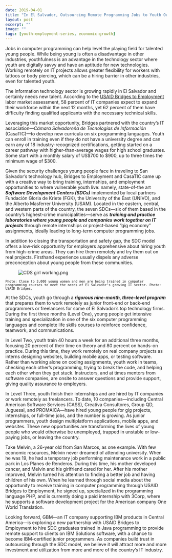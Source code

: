 ```yaml
---
date: 2019-04-01
title: "In El Salvador, Outsourcing Remote Programming Jobs to Youth Outside the Capital"
layout: post
excerpt: ""
image: ""
tags: [youth-employment-series, economic-growth]
---
```

<p>Jobs in computer programming can help level the playing field for talented young people. While being young is often a disadvantage in other industries, youthfulness is an advantage in the technology sector where youth are digitally savvy and have an aptitude for new technologies. Working remotely on IT projects allows greater flexibility for workers with tattoos or body piercing, which can be a hiring barrier in other industries, even for talented youth.</p><p>The information technology sector is growing rapidly in El Salvador and certainly needs new talent. According to the <a href="https://www.dai.com/our-work/projects/usaid-el-salvador-puentes-para-el-empleo-bridges-employment-project">USAID Bridges to Employment</a> labor market assessment, 58 percent of IT companies expect to expand their workforce within the next 12 months, yet 62 percent of them have difficulty finding qualified applicants with the necessary technical skills.</p><p>Leveraging this market opportunity, Bridges partnered with the country’s IT association—<em>Cámara Salvadoreña de Tecnologías de Información</em> (CasaTIC)—to develop new curricula on six programming languages. Youth can enroll in training even if they do not have a university degree and can earn any of 18 industry-recognized certifications, getting started on a career pathway with higher-than-average wages for high school graduates. Some start with a monthly salary of US$700 to $900, up to three times the minimum wage of $300.</p><p>Given the security challenges young people face in traveling to San Salvador’s technology hub, Bridges to Employment and CasaTIC came up with a creative way to bring training, internships, and employment opportunities to where vulnerable youth live: namely, state-of-the art <strong><em>Software Development Centers (SDCs)</em></strong> implemented by local partners Fundación Gloria de Kriete (FGK), the University of the East (UNIVO), and the Alberto Masferrer University (USAM). Located in the eastern, central, and western parts of the country, the seven SDCs—six of them based in the country’s highest-crime municipalities—serve as <strong><em>training and practice laboratories where young people and companies work together on IT projects</em></strong> through remote internships or project-based “gig economy” assignments, ideally leading to long-term computer programming jobs.</p><p>In addition to closing the transportation and safety gap, the SDC model offers a low-risk opportunity for employers apprehensive about hiring youth from high-crime areas. They can hire them remotely and try them out on real projects. Firsthand experience usually dispels any adverse preconception about young people from these communities.</p><figure class="kg-card kg-image-card"><img src="https://pubs.ghost.io/uploads/CDS%20girl%20working.png" class="kg-image" alt="CDS girl working.png" loading="lazy"></figure><p><code><code>Photo: Close to 3,000 young women and men are being trained in computer programming courses to meet the needs of El Salvador’s growing IT sector. Photo: USAID Bridges.</code></code></p><p>At the SDCs, youth go through a <strong><em>rigorous nine-month, three-level program</em></strong> that prepares them to work remotely as junior front-end or back-end programmers or freelancers for some of El Salvador’s top technology firms. During the first three months (Level One), young people get intensive training and specialization in one of the six computer programming languages and complete life skills courses to reinforce confidence, teamwork, and communications.</p><p>In Level Two, youth train 40 hours a week for an additional three months, focusing 20 percent of their time on theory and 80 percent on hands-on practice. During this time, they work remotely on real company projects as interns designing websites, building mobile apps, or testing software. Rather than working alone on coding assignments, youth work in teams, checking each other’s programming, trying to break the code, and helping each other when they get stuck. Instructors, and at times mentors from software companies, are onsite to answer questions and provide support, giving quality assurance to employers.</p><p>In Level Three, youth finish their internships and are hired by IT companies or work remotely as freelancers. To date, 10 companies—including Central American Software Services (CASS), Creativa Consultores, Group QD, Juguesal, and PROMAICA—have hired young people for gig projects, internships, or full-time jobs, and the number is growing. As junior programmers, youth design multiplatform applications, mobile apps, and websites. These new opportunities are transforming the lives of young people who would otherwise be unemployed, trapped in unstable or low-paying jobs, or leaving the country.</p><p>Take Melvin, a 26-year old from San Marcos, as one example. With few economic resources, Melvin never dreamed of attending university. When he was 19, he had a temporary job performing maintenance work in a public park in Los Planes de Renderos. During this time, his mother developed cancer, and Melvin and his girlfriend cared for her. After his mother improved, Melvin turned his attention to finding a better job and having children of his own. When he learned through social media about the opportunity to receive training in computer programming through USAID Bridges to Employment, he signed up, specialized in the programming language PHP, and is currently doing a paid internship with 3Corp, where he supports a software development project for the American company One World Translation.</p><p>Looking forward, GBM—an IT company supporting IBM products in Central America—is exploring a new partnership with USAID Bridges to Employment to hire SDC graduates trained in Java programming to provide remote support to clients on IBM Solutions software, with a chance to become IBM-certified junior programmers. As companies build trust in outsourcing through the SDC model, we believe it will attract more and more investment and utilization from more and more of the country’s IT industry.</p>
  